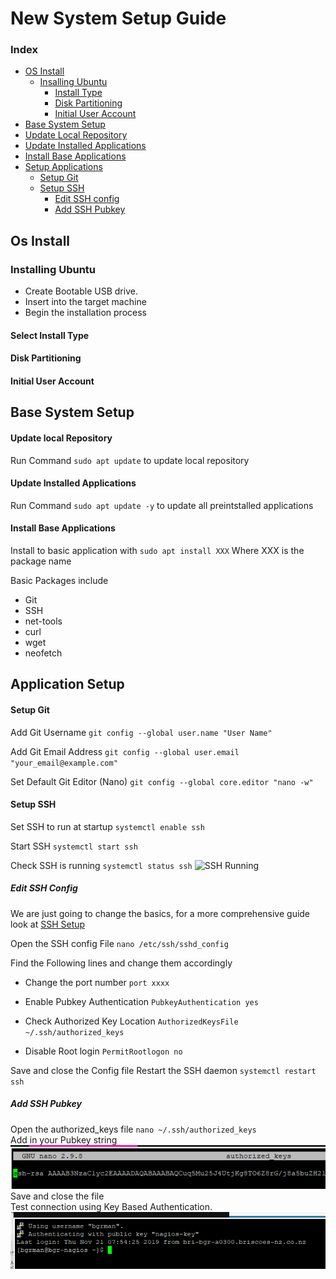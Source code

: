 # New System Setup Guide

### Index
 - [OS Install](##os-install)
   - [Insalling Ubuntu](#installing-ubuntu)
     - [Install Type](#install-type)
     - [Disk Partitioning](#disk-partitioning)
     - [Initial User Account](#initial-user-account)
- [Base System Setup](#base-system-setup)
 - [Update Local Repository](#update-local-repository)
 - [Update Installed Applications](#update-installed-appliacations)
 - [Install Base Applications](#install-base-applications)
- [Setup Applications](#application-setup)
  - [Setup Git](#setup-git)
  - [Setup SSH](#setup-ssh)
    - [Edit SSH config](#edit-ssh-config)
    - [Add SSH Pubkey](#add-ssh-pubkey)
 

 ## Os Install

### Installing Ubuntu
- Create Bootable USB drive.
- Insert into the target machine
- Begin the installation process

#### Select Install Type

#### Disk Partitioning

#### Initial User Account


## Base System Setup

#### Update local Repository
Run Command `sudo apt update` to update local repository

#### Update Installed Applications
Run Command `sudo apt update -y` to update all preintstalled applications

#### Install Base Applications
Install to basic application with `sudo apt install XXX` Where XXX is the package name

Basic Packages include  
 - Git
 - SSH
 - net-tools
 - curl
 - wget
 - neofetch

## Application Setup

#### Setup Git

Add Git Username
`git config --global user.name "User Name"`

Add Git Email Address
`git config --global user.email "your_email@example.com"`

Set Default Git Editor (Nano)
`git config --global core.editor "nano -w"`


#### Setup SSH

Set SSH to run at startup
`systemctl enable ssh`

Start SSH
`systemctl start ssh`

Check SSH is running
`systemctl status ssh`
![SSH Running](./resources/SSH_running.png)

#####  Edit SSH Config
We are just going to change the basics, for a more comprehensive guide look at [SSH Setup](/Linux/Application-Setup/SSH/Configuring_SSH.md)

Open the SSH config File
`nano /etc/ssh/sshd_config`

Find the Following lines and change them accordingly

- Change the port number
`port xxxx`

- Enable Pubkey Authentication
`PubkeyAuthentication yes`

- Check Authorized Key Location
`AuthorizedKeysFile ~/.ssh/authorized_keys`

- Disable Root login
`PermitRootlogon no` 

Save and close the Config file
Restart the SSH daemon
`systemctl restart ssh`

##### Add SSH Pubkey

Open the authorized_keys file
`nano ~/.ssh/authorized_keys`  
Add in your Pubkey string  
![Pubkey in Authorized Key File](/Linux/Application-Setup/ssh/resources/authorized_keys.png)
Save and close the file  
Test connection using Key Based Authentication.
![Key Login Test](/Linux/Application-Setup/ssh/resources/key_login.png)


